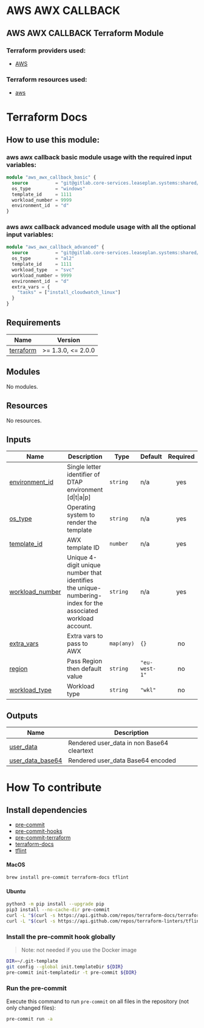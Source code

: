 # AWS AWX CALLBACK

## AWS AWX CALLBACK Terraform Module

### Terraform providers used:
- [AWS](https://registry.terraform.io/providers/hashicorp/aws/latest)

### Terraform resources used:
- [aws](https://registry.terraform.io/providers/hashicorp/aws/latest/docs)

# Terraform Docs

<!-- BEGINNING OF PRE-COMMIT-TERRAFORM DOCS HOOK -->
## How to use this module:

### aws awx callback basic module usage with the required input variables:
```terraform
module "aws_awx_callback_basic" {
  source          = "git@gitlab.core-services.leaseplan.systems:shared/terraform_modules/aws/aws-awx-callback.git?ref=tags/TAG_REV"
  os_type         = "windows"
  template_id     = 1111
  workload_number = 9999
  environment_id  = "d"
}
```

### aws awx callback advanced module usage with all the optional input variables:
```terraform
module "aws_awx_callback_advanced" {
  source          = "git@gitlab.core-services.leaseplan.systems:shared/terraform_modules/aws/aws-awx-callback.git?ref=tags/TAG_REV"
  os_type         = "al2"
  template_id     = 1111
  workload_type   = "svc"
  workload_number = 9999
  environment_id  = "d"
  extra_vars = {
    "tasks" = ["install_cloudwatch_linux"]
  }
}
```

## Requirements

| Name | Version |
|------|---------|
| <a name="requirement_terraform"></a> [terraform](#requirement\_terraform) | >= 1.3.0, <= 2.0.0 |

## Modules

No modules.

## Resources

No resources.

## Inputs

| Name | Description | Type | Default | Required |
|------|-------------|------|---------|:--------:|
| <a name="input_environment_id"></a> [environment\_id](#input\_environment\_id) | Single letter identifier of DTAP environment [d\|t\|a\|p] | `string` | n/a | yes |
| <a name="input_os_type"></a> [os\_type](#input\_os\_type) | Operating system to render the template | `string` | n/a | yes |
| <a name="input_template_id"></a> [template\_id](#input\_template\_id) | AWX template ID | `number` | n/a | yes |
| <a name="input_workload_number"></a> [workload\_number](#input\_workload\_number) | Unique 4-digit unique number that identifies the unique-numbering-index for the associated workload account. | `string` | n/a | yes |
| <a name="input_extra_vars"></a> [extra\_vars](#input\_extra\_vars) | Extra vars to pass to AWX | `map(any)` | `{}` | no |
| <a name="input_region"></a> [region](#input\_region) | Pass Region then default value | `string` | `"eu-west-1"` | no |
| <a name="input_workload_type"></a> [workload\_type](#input\_workload\_type) | Workload type | `string` | `"wkl"` | no |

## Outputs

| Name | Description |
|------|-------------|
| <a name="output_user_data"></a> [user\_data](#output\_user\_data) | Rendered user\_data in non Base64 cleartext |
| <a name="output_user_data_base64"></a> [user\_data\_base64](#output\_user\_data\_base64) | Rendered user\_data Base64 encoded |
<!-- END OF PRE-COMMIT-TERRAFORM DOCS HOOK -->

# How To contribute

## Install dependencies

* [pre-commit](https://pre-commit.com)
* [pre-commit-hooks](https://github.com/pre-commit/pre-commit-hooks)
* [pre-commit-terraform](https://github.com/antonbabenko/pre-commit-terraform)
* [terraform-docs](https://github.com/terraform-docs/terraform-docs)
* [tflint](https://github.com/terraform-linters/tflint)

#### MacOS

```bash
brew install pre-commit terraform-docs tflint
```

#### Ubuntu

```bash
python3 -m pip install --upgrade pip
pip3 install --no-cache-dir pre-commit
curl -L "$(curl -s https://api.github.com/repos/terraform-docs/terraform-docs/releases/latest | grep -o -E -m 1 "https://.+?-linux-amd64.tar.gz")" > terraform-docs.tgz && tar -xzf terraform-docs.tgz && rm terraform-docs.tgz && chmod +x terraform-docs && sudo mv terraform-docs /usr/bin/
curl -L "$(curl -s https://api.github.com/repos/terraform-linters/tflint/releases/latest | grep -o -E -m 1 "https://.+?_linux_amd64.zip")" > tflint.zip && unzip tflint.zip && rm tflint.zip && sudo mv tflint /usr/bin/
```

### Install the pre-commit hook globally

> Note: not needed if you use the Docker image

```bash
DIR=~/.git-template
git config --global init.templateDir ${DIR}
pre-commit init-templatedir -t pre-commit ${DIR}
```

### Run the pre-commit

Execute this command to run `pre-commit` on all files in the repository (not only changed files):

```bash
pre-commit run -a
```
